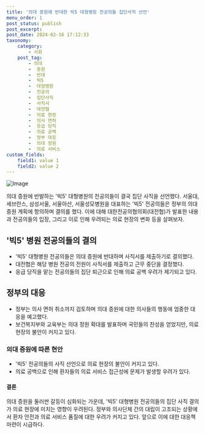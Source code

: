 ```yaml
---
title: '의대 증원에 반대한 빅5 대형병원 전공의들 집단사직 선언'
menu_order: 1
post_status: publish
post_excerpt: 
post_date: 2024-02-16 17:12:33
taxonomy:
    category:
        - 사회
    post_tag:
        - 의대
        -  증원
        -  반대
        -  빅5
        -  대형병원
        -  전공의
        -  집단사직
        -  사직서
        -  대전협
        -  의료 현장
        -  의사 면허
        -  응급 당직
        -  의료 공백
        -  정부 대응
        -  의대 정원
        -  의료 서비스
custom_fields:
    field1: value 1
    field2: value 2
---
```


![Image](https://imgnews.pstatic.net/image/023/2024/02/16/0003817043_001_20240216084501047.jpg?type=w647)

의대 증원에 반발하는 '빅5' 대형병원의 전공의들이 결국 집단 사직을 선언했다. 서울대, 세브란스, 삼성서울, 서울아산, 서울성모병원을 대표하는 '빅5' 전공의들은 정부의 의대 증원 계획에 항의하며 결의를 했다. 이에 대해 대한전공의협의회(대전협)가 발표한 내용과 전공의들의 입장, 그리고 이로 인해 우려되는 의료 현장의 변화 등을 살펴보자.
## '빅5' 병원 전공의들의 결의
- '빅5' 대형병원 전공의들은 의대 증원에 반대하며 사직서를 제출하기로 결의했다.
- 대전협은 해당 병원 전공의 전원이 사직서를 제출하고 근무 중단을 결정했다.
- 응급 당직을 맡는 전공의들의 집단 퇴근으로 인해 의료 공백 우려가 제기되고 있다.
## 정부의 대응
- 정부는 의사 면허 취소까지 검토하며 의대 증원에 대한 의사들의 행동에 엄중한 대응을 예고했다.
- 보건복지부와 교육부는 의대 정원 확대를 발표하며 국민들의 찬성을 얻었지만, 의료 현장의 불안이 커지고 있다.
### 의대 증원에 따른 현안
- '빅5' 전공의들의 사직 선언으로 의료 현장의 불안이 커지고 있다.
- 의료 공백으로 인해 환자들의 의료 서비스 접근성에 문제가 발생할 우려가 있다.
#### 결론
의대 증원을 둘러싼 갈등이 심화되는 가운데, '빅5' 대형병원 전공의들의 집단 사직 결의가 의료 현장에 미치는 영향이 우려된다. 정부와 의사단체 간의 대립이 고조되는 상황에서 환자 안전과 의료 서비스 품질에 대한 우려가 커지고 있다. 앞으로 이에 대한 대응책 마련이 시급하다.
